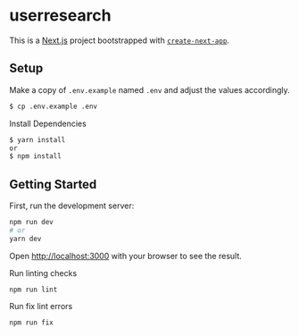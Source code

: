 userresearch
===

This is a [Next.js](https://nextjs.org/) project bootstrapped with [`create-next-app`](https://github.com/vercel/next.js/tree/canary/packages/create-next-app).


## Setup

Make a copy of `.env.example` named `.env` and adjust the values accordingly.

```bash
$ cp .env.example .env
```

Install Dependencies
```bash
$ yarn install
or
$ npm install
```


## Getting Started

First, run the development server:

```bash
npm run dev
# or
yarn dev
```

Open [http://localhost:3000](http://localhost:3000) with your browser to see the result.

Run linting checks
```
npm run lint
```

Run fix lint errors
```
npm run fix
```
